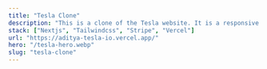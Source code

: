 ```yaml
---
title: "Tesla Clone"
description: "This is a clone of the Tesla website. It is a responsive website that is built using Nextjs and Tailwidcss and integrated with Stripe for payment processing. It is hosted on Vercel."
stack: ["Nextjs", "Tailwindcss", "Stripe", "Vercel"]
url: "https://aditya-tesla-io.vercel.app/"
hero: "/tesla-hero.webp"
slug: "tesla-clone"
---
```

